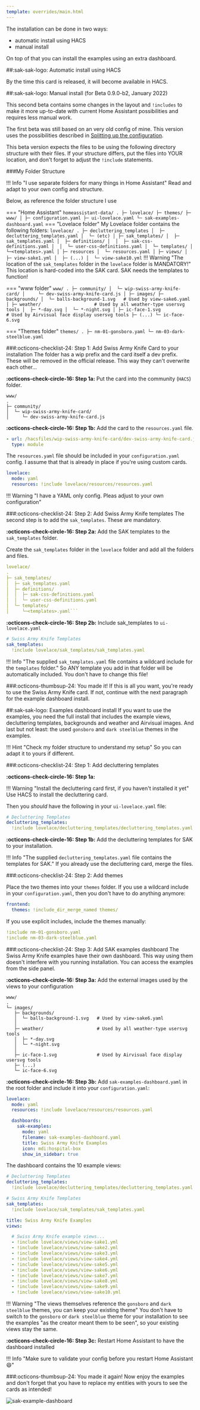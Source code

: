 ```yaml
---
template: overrides/main.html
---
```

The installation can be done in two ways:

- automatic install using HACS
- manual install

On top of that you can install the examples using an extra dashboard.

##:sak-sak-logo: Automatic install using HACS

By the time this card is released, it will become available in HACS.

##:sak-sak-logo: Manual install (for Beta 0.9.0-b2, January 2022)

This second beta contains some changes in the layout and `!includes` to make it more up-to-date with current Home Assistant possibilities and requires less manual work.

The first beta was still based on an very old config of mine. This version uses the possibilities described in [Splitting up the configuration](https://www.home-assistant.io/docs/configuration/splitting_configuration/).

This beta version expects the files to be using the following directory structure with their files.
If your structure differs, put the files into YOUR location, and don't forget to adjust the `!include` statements.

###My Folder Structure

!!! Info "I use separate folders for many things in Home Assistant"
    Read and adapt to your own config and structure.
    
Below, as reference the folder structure I use

=== "Home Assistant"
    ```
    homeassistant-data/
    .
    ├─ lovelace/
    ├─ themes/
    ├─ www/
    │
    ├─ configuration.yaml
    ├─ ui-lovelace.yaml
    └─ sak-examples-dashboard.yaml
    ```
=== "Lovelace folder"
      My Lovelace folder contains the following folders:
      ```
      lovelace/
      .
      ├─ decluttering_templates
      │  ├─ decluttering_templates.yaml
      │  └─ (etc)
      │
      ├─ sak_templates/
      │  ├─ sak_templates.yaml
      │  ├─ definitions/
      │  │  ├─ sak-css-definitions.yaml
      │  │  └─ user-css-definitions.yaml
      │  └─ templates/
      │     └─<templates>.yaml
      │
      ├─ resources
      │  └─ resources.yaml
      │
      ├─ views/
      │  ├─ view-sake1.yml
      │  ├─ (...)
      │  └─ view-sake10.yml
      ```
      !!! Warning "The location of the `sak_templates` folder in the `lovelace` folder is MANDATORY!"
          This location is hard-coded into the SAK card. SAK needs the templates to function!
    
=== "www folder"
    ```
    www/
    .
    ├─ community/
    │  └─ wip-swiss-army-knife-card/
    │     └─ dev-swiss-army-knife-card.js
    │
    ├─ images/
       ├─ backgrounds/
       │  └─ balls-background-1.svg   # Used by view-sake6.yaml
       │
       ├─ weather/                    # Used by all weather-type usersvg tools
       │  ├─ *-day.svg
       │  └─ *-night.svg
       │
       ├─ ic-face-1.svg               # Used by Airvisual face display usersvg tools
       ├─ (...)
       └─ ic-face-6.svg
    ```

=== "Themes folder"
    ```
    themes/
    .
    ├─ nm-01-gonsboro.yaml
    └─ nm-03-dark-steelblue.yaml
    ```

###:octicons-checklist-24: Step 1: Add Swiss Army Knife Card to your installation
The folder has a wip prefix and the card itself a dev prefix. These will be removed in the official release.
This way they can't overwrite each other...

**:octicons-check-circle-16: Step 1a:**
Put the card into the community (`HACS`) folder.

```
www/
.
├─ community/
│  └─ wip-swiss-army-knife-card/
│     └─ dev-swiss-army-knife-card.js
```

**:octicons-check-circle-16: Step 1b:**
Add the card to the `resources.yaml` file.

```yaml title="resources.yaml"
- url: /hacsfiles/wip-swiss-army-knife-card/dev-swiss-army-knife-card.js
  type: module
```
The `resources.yaml` file should be included in your `configuration.yaml` config. I assume that that is already in place if you're using custom cards.
```yaml title="configuration.yaml"
lovelace:
  mode: yaml
  resources: !include lovelace/resources/resources.yaml
```
!!! Warning "I have a YAML only config. Pleas adjust to your own configuration"

###:octicons-checklist-24: Step 2: Add Swiss Army Knife templates
The second step is to add the `sak_templates`. These are mandatory.

**:octicons-check-circle-16: Step 2a:**
Add the SAK templates to the `sak_templates` folder.

Create the `sak_templates` folder in the `lovelace` folder and add all the folders and files.

```yaml 
lovelace/
.
├─ sak_templates/
│  ├─ sak_templates.yaml
│  ├─ definitions/
│  │  ├─ sak-css-definitions.yaml
│  │  └─ user-css-definitions.yaml
│  └─ templates/
│     └─<templates>.yaml```
```

**:octicons-check-circle-16: Step 2b:**
Include sak_templates to `ui-lovelace.yaml`

```yaml title="ui-lovelace.yaml"
# Swiss Army Knife Templates
sak_templates:
  !include lovelace/sak_templates/sak_templates.yaml
```
!!! Info "The supplied `sak_templates.yaml` file contains a wildcard include for the `templates` folder."
    So ANY template you add in that folder will be automatically included. You don't have to change this file!

###:octicons-thumbsup-24: You made it!
If this is all you want, you're ready to use the Swiss Army Knife card. If not, continue with the next paragraph for the example dashboard install.

##:sak-sak-logo: Examples dashboard install
If you want to use the examples, you need the full install that includes the example views, decluttering templates, backgrounds and weather and Airvisual images. And last but not least: the used `gonsboro` and `dark steelblue` themes in the examples.

!!! Hint "Check my folder structure to understand my setup"
    So you can adapt it to yours if different.
    
###:octicons-checklist-24: Step 1: Add decluttering templates

**:octicons-check-circle-16: Step 1a:**

!!! Warning "Install the decluttering card first, if you haven't installed it yet"
    Use HACS to install the decluttering card.
    
Then you *should* have the following in your `ui-lovelace.yaml` file:
```yaml title="ui-lovelace.yaml"
# Decluttering Templates
decluttering_templates:
  !include lovelace/decluttering_templates/decluttering_templates.yaml
```
**:octicons-check-circle-16: Step 1b:**
Add the decluttering templates for SAK to your installation.

!!! Info "The supplied `decluttering_templates.yaml` file contains the templates for SAK."
    If you already use the decluttering card, merge the files.

###:octicons-checklist-24: Step 2: Add themes

Place the two themes into your `themes` folder.
If you use a wildcard include in your `configuration.yaml`, then you don't have to do anything anymore:
```yaml title="configuration.yaml"
frontend:
  themes: !include_dir_merge_named themes/
```

If you use explicit includes, include the themes manually:
```yaml
!include nm-01-gonsboro.yaml
!include nm-03-dark-steelblue.yaml
```

###:octicons-checklist-24: Step 3: Add SAK examples dashboard
The Swiss Army Knife examples have their own dashboard. This way using them doesn't interfere with you running installation. You can access the examples from the side panel.

**:octicons-check-circle-16: Step 3a:**
Add the external images used by the views to your configuration
```
www/
.
└─ images/
   ├─ backgrounds/
   │  └─ balls-background-1.svg   # Used by view-sake6.yaml
   │
   ├─ weather/                    # Used by all weather-type usersvg tools
   │  ├─ *-day.svg
   │  └─ *-night.svg
   │
   ├─ ic-face-1.svg               # Used by Airvisual face display usersvg tools
   ├─ (...)
   └─ ic-face-6.svg
```

**:octicons-check-circle-16: Step 3b:**
Add `sak-examples-dashboard.yaml` in the root folder and include it into your `configuration.yaml`:

```yaml title="configuration.yaml"
lovelace:
  mode: yaml
  resources: !include lovelace/resources/resources.yaml

  dashboards:
    sak-examples:
      mode: yaml
      filename: sak-examples-dashboard.yaml
      title: Swiss Army Knife Examples
      icon: mdi:hospital-box
      show_in_sidebar: true
```

The dashboard contains the 10 example views:
```yaml title="sak-examples-dashboard.yaml"
# Decluttering Templates
decluttering_templates:
  !include lovelace/decluttering_templates/decluttering_templates.yaml

# Swiss Army Knife Templates
sak_templates:
  !include lovelace/sak_templates/sak_templates.yaml

title: Swiss Army Knife Examples
views:

  # Swiss Army Knife example views...
  - !include lovelace/views/view-sake1.yml
  - !include lovelace/views/view-sake2.yml
  - !include lovelace/views/view-sake3.yml
  - !include lovelace/views/view-sake4.yml
  - !include lovelace/views/view-sake5.yml
  - !include lovelace/views/view-sake6.yml
  - !include lovelace/views/view-sake7.yml
  - !include lovelace/views/view-sake8.yml
  - !include lovelace/views/view-sake9.yml
  - !include lovelace/views/view-sake10.yml
```

!!! Warning "The views themselves reference the `gonsboro` and `dark steelblue` themes, you can keep your existing theme"
    You don't have to switch to the `gonsboro` or `dark steelblue` theme for your installation to see the examples "as the creator meant them to be seen", so your existing views stay the same.

**:octicons-check-circle-16: Step 3c:**
Restart Home Assistant to have the dashboard installed

!!! Info "Make sure to validate your config before you restart Home Assistant :smile:"

###:octicons-thumbsup-24: You made it again!
Now enjoy the examples and don't forget that you have to replace my entities with yours to see the cards as intended!


[sak-example-dashboard]: ../assets/screenshots/sak-example-dashboard.png
![sak-example-dashboard][sak-example-dashboard]

